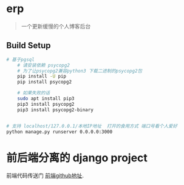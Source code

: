 

# erp

> 一个更新缓慢的个人博客后台

## Build Setup

``` bash
# 基于pgsql
    # 请安装依赖 psycopg2
    # 为了让psycopg2兼容python3 下载二进制的psycopg2包
    pip install -U pip
    pip install psycopg2

    # 如果失败的话
    sudo apt install pip3
    pip3 install psycopg2
    pip3 install psycopg2-binary


# 支持 localhost/127.0.0.1/本地IP地址  打开的食用方式 端口号看个人爱好
python manage.py runserver 0.0.0.0:3000

```

# 前后端分离的 django project
前端代码传送门 [前端github地址](https://github.com/liaowentuan/index).